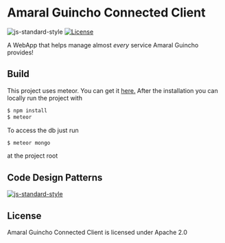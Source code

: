 # Amaral Guincho Connected Client
![js-standard-style](https://img.shields.io/badge/code%20style-standard-brightgreen.svg)  [![License](https://img.shields.io/badge/License-Apache%202.0-blue.svg)](https://opensource.org/licenses/Apache-2.0)

A WebApp that helps manage almost *every* service Amaral Guincho provides!

## Build
This project uses meteor. You can get it [here.](https://www.meteor.com/install)
After the installation you can locally run the project with
```sh
$ npm install
$ meteor
```

To access the db just run
```sh
$ meteor mongo
```
at the project root

## Code Design Patterns
[![js-standard-style](https://cdn.rawgit.com/feross/standard/master/badge.svg)](https://github.com/feross/standard)

## License
Amaral Guincho Connected Client is licensed under Apache 2.0
